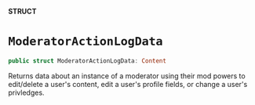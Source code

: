 **STRUCT**

# `ModeratorActionLogData`

```swift
public struct ModeratorActionLogData: Content
```

Returns data about an instance of a moderator using their mod powers to edit/delete a user's content, edit a user's profile fields, or change a user's privledges.
